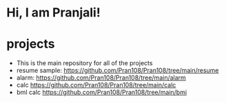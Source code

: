 # Hi, I am Pranjali!
# projects
- This is the main repository for all of the projects
- resume sample: https://github.com/Pran108/Pran108/tree/main/resume
- alarm: https://github.com/Pran108/Pran108/tree/main/alarm
- calc https://github.com/Pran108/Pran108/tree/main/calc
- bml calc https://github.com/Pran108/Pran108/tree/main/bmi

